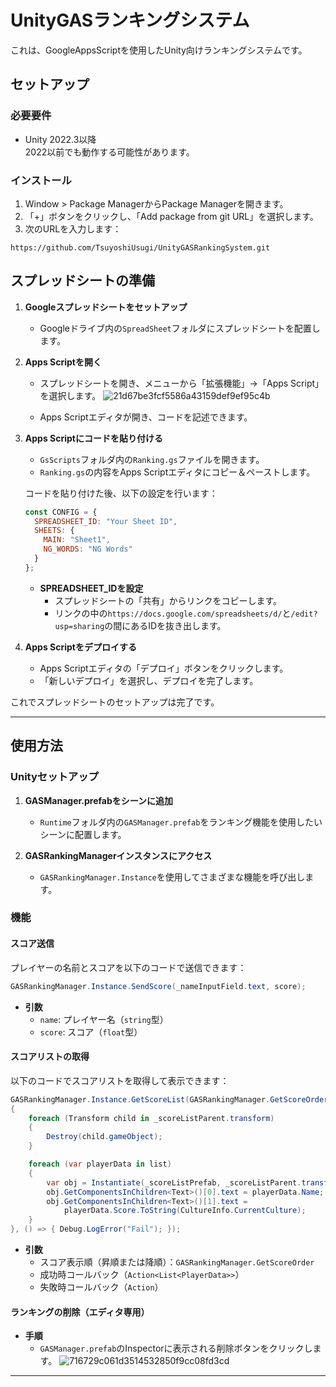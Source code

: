 # UnityGASランキングシステム  
これは、GoogleAppsScriptを使用したUnity向けランキングシステムです。

## セットアップ

### 必要要件

* Unity 2022.3以降  
2022以前でも動作する可能性があります。

### インストール

1. Window > Package ManagerからPackage Managerを開きます。
2. 「+」ボタンをクリックし、「Add package from git URL」を選択します。
3. 次のURLを入力します：

```
https://github.com/TsuyoshiUsugi/UnityGASRankingSystem.git
```

## スプレッドシートの準備

1. **Googleスプレッドシートをセットアップ**
   - Googleドライブ内の`SpreadSheet`フォルダにスプレッドシートを配置します。

2. **Apps Scriptを開く**
   - スプレッドシートを開き、メニューから「拡張機能」→「Apps Script」を選択します。
   ![21d67be3fcf5586a43159def9ef95c4b](https://github.com/user-attachments/assets/79653538-0b07-42ef-8eb3-2edb44cf2416)

   - Apps Scriptエディタが開き、コードを記述できます。

3. **Apps Scriptにコードを貼り付ける**
   - `GsScripts`フォルダ内の`Ranking.gs`ファイルを開きます。
   - `Ranking.gs`の内容をApps Scriptエディタにコピー＆ペーストします。

   コードを貼り付けた後、以下の設定を行います：

     ```javascript
     const CONFIG = {
       SPREADSHEET_ID: "Your Sheet ID",
       SHEETS: {
         MAIN: "Sheet1",
         NG_WORDS: "NG Words"
       }
     };
     ```

   - **SPREADSHEET_IDを設定**
     - スプレッドシートの「共有」からリンクをコピーします。
     - リンクの中の`https://docs.google.com/spreadsheets/d/`と`/edit?usp=sharing`の間にあるIDを抜き出します。

4. **Apps Scriptをデプロイする**
   - Apps Scriptエディタの「デプロイ」ボタンをクリックします。
   - 「新しいデプロイ」を選択し、デプロイを完了します。

これでスプレッドシートのセットアップは完了です。

---

## 使用方法

### Unityセットアップ

1. **GASManager.prefabをシーンに追加**
   - `Runtime`フォルダ内の`GASManager.prefab`をランキング機能を使用したいシーンに配置します。

2. **GASRankingManagerインスタンスにアクセス**
   - `GASRankingManager.Instance`を使用してさまざまな機能を呼び出します。

### 機能

#### スコア送信

プレイヤーの名前とスコアを以下のコードで送信できます：

```csharp
GASRankingManager.Instance.SendScore(_nameInputField.text, score);
```

- **引数**
  - `name`: プレイヤー名（`string`型）
  - `score`: スコア（`float`型）

#### スコアリストの取得

以下のコードでスコアリストを取得して表示できます：

```csharp
GASRankingManager.Instance.GetScoreList(GASRankingManager.GetScoreOrder.Descending, list =>
{
    foreach (Transform child in _scoreListParent.transform)
    {
        Destroy(child.gameObject);
    }

    foreach (var playerData in list)
    {
        var obj = Instantiate(_scoreListPrefab, _scoreListParent.transform);
        obj.GetComponentsInChildren<Text>()[0].text = playerData.Name;
        obj.GetComponentsInChildren<Text>()[1].text =
            playerData.Score.ToString(CultureInfo.CurrentCulture);
    }
}, () => { Debug.LogError("Fail"); });
```

- **引数**
  - スコア表示順（昇順または降順）：`GASRankingManager.GetScoreOrder`
  - 成功時コールバック（`Action<List<PlayerData>>`）
  - 失敗時コールバック（`Action`）

#### ランキングの削除（エディタ専用）

- **手順**
  - `GASManager.prefab`のInspectorに表示される削除ボタンをクリックします。
![716729c061d3514532850f9cc08fd3cd](https://github.com/user-attachments/assets/8d12c0bd-cb9d-4cd3-8c5f-d26ef9e6fd21)

---
